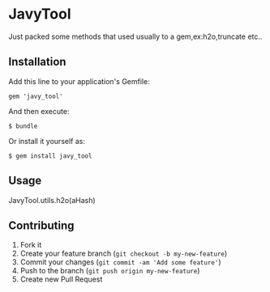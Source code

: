 # JavyTool

Just packed some methods that used usually to a gem,ex:h2o,truncate etc..

## Installation

Add this line to your application's Gemfile:

    gem 'javy_tool'

And then execute:

    $ bundle

Or install it yourself as:

    $ gem install javy_tool

## Usage

JavyTool.utils.h2o(aHash)

## Contributing

1. Fork it
2. Create your feature branch (`git checkout -b my-new-feature`)
3. Commit your changes (`git commit -am 'Add some feature'`)
4. Push to the branch (`git push origin my-new-feature`)
5. Create new Pull Request
